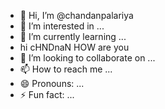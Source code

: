 - 👋 Hi, I’m @chandanpalariya
- 👀 I’m interested in ...
- 🌱 I’m currently learning ...
- hi cHNDnaN HOW are you
- 💞️ I’m looking to collaborate on ...
- 📫 How to reach me ...
- 😄 Pronouns: ...
- ⚡ Fun fact: ...

<!---
chandanpalariya/chandanpalariya is a ✨ special ✨ repository because its `README.md` (this file) appears on your GitHub profile.
You can click the Preview link to take a look at your changes.
--->
